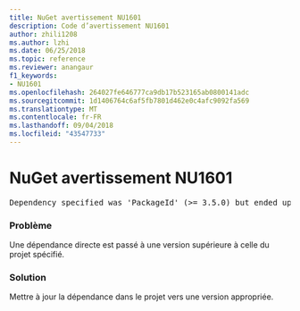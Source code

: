 ```yaml
---
title: NuGet avertissement NU1601
description: Code d’avertissement NU1601
author: zhili1208
ms.author: lzhi
ms.date: 06/25/2018
ms.topic: reference
ms.reviewer: anangaur
f1_keywords:
- NU1601
ms.openlocfilehash: 264027fe646777ca9db17b523165ab0800141adc
ms.sourcegitcommit: 1d1406764c6af5fb7801d462e0c4afc9092fa569
ms.translationtype: MT
ms.contentlocale: fr-FR
ms.lasthandoff: 09/04/2018
ms.locfileid: "43547733"
---
```

# <a name="nuget-warning-nu1601"></a>NuGet avertissement NU1601

<pre>Dependency specified was 'PackageId' (>= 3.5.0) but ended up with 'PackageId' 4.0.0.</pre>

### <a name="issue"></a>Problème
Une dépendance directe est passé à une version supérieure à celle du projet spécifié.

### <a name="solution"></a>Solution
Mettre à jour la dépendance dans le projet vers une version appropriée.